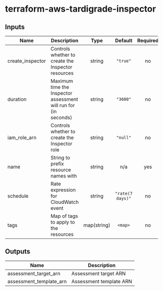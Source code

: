 # terraform-aws-tardigrade-inspector

## Inputs

| Name | Description | Type | Default | Required |
|------|-------------|:----:|:-----:|:-----:|
| create\_inspector | Controls whether to create the Inspector resources | string | `"true"` | no |
| duration | Maximum time the Inspector assessment will run for \(in seconds\) | string | `"3600"` | no |
| iam\_role\_arn | Controls whether to create the Inspector role | string | `"null"` | no |
| name | String to prefix resource names with | string | n/a | yes |
| schedule | Rate expression for CloudWatch event | string | `"rate(7 days)"` | no |
| tags | Map of tags to apply to the resources | map(string) | `<map>` | no |

## Outputs

| Name | Description |
|------|-------------|
| assessment\_target\_arn | Assessment target ARN |
| assessment\_template\_arn | Assessment template ARN |

